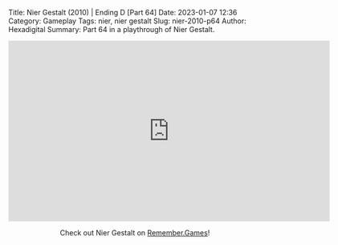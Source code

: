 Title: Nier Gestalt (2010) | Ending D [Part 64]
Date: 2023-01-07 12:36
Category: Gameplay
Tags: nier,  nier gestalt
Slug: nier-2010-p64
Author: Hexadigital
Summary: Part 64 in a playthrough of Nier Gestalt.

<center><iframe src="https://www.youtube.com/embed/5kIDOX170pc?feature=oembed" allow="accelerometer; autoplay; encrypted-media; gyroscope; picture-in-picture" width="640" height="360" frameborder="0"></iframe>

Check out Nier Gestalt on [Remember.Games](https://remember.games/game/2307/nier/)!</center>